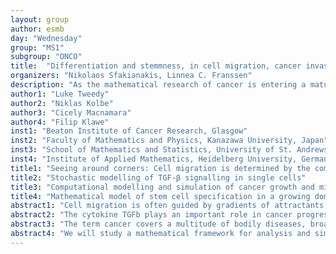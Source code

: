 ```yaml
---
layout: group
author: esmb
day: "Wednesday"
group: "MS1"
subgroup: "ONCO"
title:  "Differentiation and stemmness, in cell migration, cancer invasion, and development"
organizers: "Nikolaos Sfakianakis, Linnea C. Franssen"
description: "As the mathematical research of cancer is entering a mature stage, the efforts of the community focus on the transfer of information between the various relevant biological scales. With this in mind, we bring together researcher working in experimental and theoretical biology as well as mathematics in the aim to shed some light in mathematical approaches that are able to bridge the different scales. Central role in our minisymposium will play the presentation by Robert Insall —experimental and theoretical biologist working on cell migration— where he will be speaking about the most recent work in his lab in reverse chemotaxis. Subsequently Niklas Kolbe —mathematician working in epithelial-to- mesenchymal transition— will discuss an intracellular stochastic model describing of TGF-β signalling that they have developed in collaboration with the Institute of Molecular Biology in Mainz. In a higher scale, Cicely Macnamara— mathematician working on multiscale cancer invasion models— will discuss a hybrid atomistic-macroscopic coupling atomistic cancer cell migration with collective cancer cell invasion. In the higher scale, Filip Klawe —mathematician working on the macroscopic description of stem cells specification— will provide a mathematical framework for the study of evolving signal concentrations in evolving domains. It is expected that during this mini-symposium the participants (speakers and organisers) will establish a communication network between them and foster new research collaborations. It is moreover expected that it will draw the attention of the participants as it addresses several of the current difficulties in the mathematical study in cell differentiation and stemmness."
author1: "Luke Tweedy"
author2: "Niklas Kolbe"
author3: "Cicely Macnamara"
author4: "Filip Klawe"
inst1: "Beaton Institute of Cancer Research, Glasgow"
inst2: "Faculty of Mathematics and Physics, Kanazawa University, Japan"
inst3: "School of Mathematics and Statistics, University of St. Andrews, UK"
inst4: "Institute of Applied Mathematics, Heidelberg University, Germany"
title1: "Seeing around corners: Cell migration is determined by the complex interaction of environmental topology and attractant degradation"
title2: "Stochastic modelling of TGF-β signalling in single cells"
title3: "Computational modelling and simulation of cancer growth and migration within a 3D heterogeneous tissue"
title4: "Mathematical model of stem cell specification in a growing domain"
abstract1: "Cell migration is often guided by gradients of attractants. Many cells are known to degrade the molecules that attract them, creating dynamic gradients that evolve and change as the cells migrate up them. In unrestricted environments, this enables more robust directed migration over much greater distances than can be explained by chemotaxis to an externally imposed gradient. However, its effects in a complex topology remain unclear. This is important to understand, because the in-vivo topologies in which cells migrate are almost invariably complex. We therefore modelled the behaviour of cells solving a variety of mazes, varying dead end lengths and complexities. We then tested each design experimentally. We found specific rules governing the collective decisions of cells connecting cell speed, attractant diffusivity and dead-end length and complexity. We even found topologies in which a majority of cells would favour a dead end over a path to a large attractant reservoir. This self-generated view of chemotaxis in complex environments will help us better understand immune responses and the patterns of metastasis for some cancers."
abstract2: "The cytokine TGFb plays an important role in cancer progression as it can both prevent uncontrolled tissue growth and trigger epithelial-to-mesenchymal transition. To better understand the intracellular responses of the cells to the cytokine we have developed a stochastic model that we present in this talk. This model explains heterogeneous signaling dynamics between the cells found in experimental data where time-resolved measurements at the single-cell level were taken. We elaborate on our parameter estimation technique considering the distribution of features in the time paths and demonstrate the accordance of model simulation and measurement data. Joint work with Lukas-Malte Bammert (JGU Mainz), Stefan Legewie (IMB Mainz), Maria Lukacova (JGU Mainz), Lorenz Ripka (IMB Mainz)"
abstract3: "The term cancer covers a multitude of bodily diseases, broadly categorised by having cells which do not behave normally. Since cancer cells can arise from any type of cell in the body, cancers can grow in or around any tissue or organ making the disease highly complex. Our research is focused on understanding the specific mechanisms that occur in the tumour microenvironment via mathematical and computational modeling. We present a 3D individual-based model which allows one to simulate the behaviour of, and spatio-temporal interactions between, cells, extracellular matrix fibres and blood vessels. Each agent (a single cell, for example) is fully realised within the model and interactions are primarily governed by mechanical forces between elements. However, as well as the mechanical interactions we also consider chemical interactions, for example, by coupling the code to a finite element solver to model the diffusion of oxygen from blood vessels to cells. The current state of the art of the model allows us to simulate tumour growth around an arbitrary blood-vessel network or along the striations of fibrous tissue."
abstract4: "We will study a mathematical framework for analysis and simulation of development of stem cell based, growing organs with cell self-renewal and differentiation regulated by signalling factors. Considered model consists of PDEs which describe concentrations of signals in moving domain Ω(t) and ODEs. One of the ODEs describes evolution of domain Ω(t) The main novelty of our work is a coupling between of PDEs solutions and deformation of the domain. There is no general approach which allow us to obtain mathematical results for such phenomena. However, assuming that Ω(t) is a circle and it is changing uniformly in all directions we are able to prove existence and uniqueness of solution. The considered model may be used to describe the signal concentration (and domain evolution) of shoot apical meristem of arabidopsis thaliana. We present numerical simulations which show that model fits to its biological origin."
---
```



